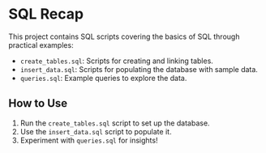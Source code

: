 # SQL Recap
This project contains SQL scripts covering the basics of SQL through practical examples:
- `create_tables.sql`: Scripts for creating and linking tables.
- `insert_data.sql`: Scripts for populating the database with sample data.
- `queries.sql`: Example queries to explore the data.

## How to Use
1. Run the `create_tables.sql` script to set up the database.
2. Use the `insert_data.sql` script to populate it.
3. Experiment with `queries.sql` for insights!
